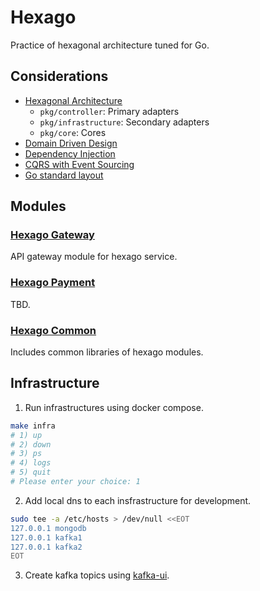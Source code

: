 # Hexago

Practice of hexagonal architecture tuned for Go.

## Considerations

- [Hexagonal Architecture](https://en.wikipedia.org/wiki/Hexagonal_architecture_(software))
  + `pkg/controller`: Primary adapters
  + `pkg/infrastructure`: Secondary adapters
  + `pkg/core`: Cores
- [Domain Driven Design](https://en.wikipedia.org/wiki/Domain-driven_design)
- [Dependency Injection](https://en.wikipedia.org/wiki/Dependency_injection)
- [CQRS with Event Sourcing](https://docs.microsoft.com/en-us/azure/architecture/patterns/event-sourcing)
- [Go standard layout](https://github.com/golang-standards/project-layout)

## Modules

### [Hexago Gateway](./gateway)

API gateway module for hexago service.

### [Hexago Payment](./payment)

TBD.

### [Hexago Common](./common)

Includes common libraries of hexago modules.

## Infrastructure

1. Run infrastructures using docker compose.

```bash
make infra
# 1) up
# 2) down
# 3) ps
# 4) logs
# 5) quit
# Please enter your choice: 1
```

2. Add local dns to each insfrastructure for development.

```bash
sudo tee -a /etc/hosts > /dev/null <<EOT
127.0.0.1 mongodb
127.0.0.1 kafka1
127.0.0.1 kafka2
EOT
```

3. Create kafka topics using [kafka-ui](http://localhost:58080).
